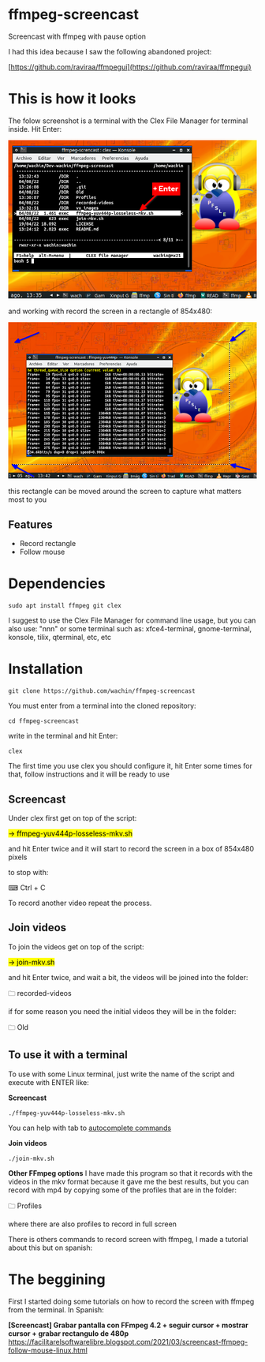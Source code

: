 # ffmpeg-screencast
Screencast with ffmpeg with pause option


I had this idea because I saw the following abandoned project:

[https://github.com/raviraa/ffmpegui](https://github.com/raviraa/ffmpegui)

# This is how it looks
The folow screenshot is a terminal with the Clex File Manager for terminal inside. Hit Enter:

![](vx_images/526166604615691.png)

and working with record the screen in a rectangle of 854x480:

![](vx_images/251707327941442.png)

this rectangle can be moved around the screen to capture what matters most to you

## Features
- Record rectangle
- Follow mouse


# Dependencies

```
sudo apt install ffmpeg git clex
```

I suggest to use the Clex File Manager for command line usage, but you can also use: "nnn" or some terminal such as: xfce4-terminal, gnome-terminal, konsole, tilix, qterminal, etc, etc

# Installation

```
git clone https://github.com/wachin/ffmpeg-screencast
```

You must enter from a terminal into the cloned repository:

```
cd ffmpeg-screencast
```

write in the terminal and hit Enter:

    clex

The first time you use clex you should configure it, hit Enter some times for that, follow instructions and it will be ready to use

## Screencast
Under clex first get on top of the script:

<span><mark>→ ffmpeg-yuv444p-losseless-mkv.sh</mark></span>

and hit Enter twice and it will start to record the screen in a box of 854x480 pixels

to stop with:

⌨  Ctrl + C

To record another video repeat the process.

## Join videos
To join the videos get on top of the script:

<span><mark>→ join-mkv.sh</mark></span> 

and hit Enter twice, and wait a bit, the videos will be joined into the folder:

🗀 recorded-videos

if for some reason you need the initial videos they will be in the folder:

🗀 Old

## To use it with a terminal
To use with some Linux terminal, just write the name of the script  and execute with ENTER like:

**Screencast**

    ./ffmpeg-yuv444p-losseless-mkv.sh
    
You can help with tab to [autocomplete commands](https://www.computerhope.com/tips/tip176.htm)

**Join videos**

    ./join-mkv.sh 


**Other FFmpeg options**
I have made this program so that it records with the videos in the mkv format because it gave me the best results, but you can record with mp4 by copying some of the profiles that are in the folder:

🗀 Profiles

where there are also profiles to record in full screen


There is others commands to record screen with ffmpeg, I made a tutorial about this but on spanish:

# The beggining
First I started doing some tutorials on how to record the screen with ffmpeg from the terminal. In Spanish:

**[Screencast] Grabar pantalla con FFmpeg 4.2 + seguir cursor + mostrar cursor + grabar rectangulo de 480p**
https://facilitarelsoftwarelibre.blogspot.com/2021/03/screencast-ffmpeg-follow-mouse-linux.html








